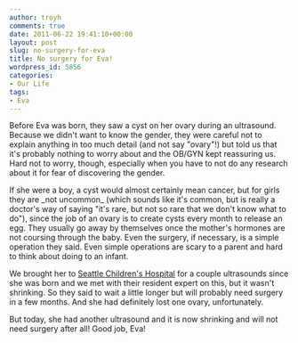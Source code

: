 ```yaml
---
author: troyh
comments: true
date: 2011-06-22 19:41:10+00:00
layout: post
slug: no-surgery-for-eva
title: No surgery for Eva!
wordpress_id: 5856
categories:
- Our Life
tags:
- Eva
---
```


Before Eva was born, they saw a cyst on her ovary during an ultrasound. Because we didn't want to know the gender, they were careful not to explain anything in too much detail (and not say "ovary"!) but told us that it's probably nothing to worry about and the OB/GYN kept reassuring us. Hard not to worry, though, especially when you have to not do any research about it for fear of discovering the gender.

<!-- more -->If she were a boy, a cyst would almost certainly mean cancer, but for girls they are _not uncommon_ (which sounds like it's common, but is really a doctor's way of saying "it's rare, but not so rare that we don't know what to do"), since the job of an ovary is to create cysts every month to release an egg. They usually go away by themselves once the mother's hormones are not coursing through the baby. Even the surgery, if necessary, is a simple operation they said. Even simple operations are scary to a parent and hard to think about doing to an infant.

We brought her to [Seattle Children's Hospital](http://www.seattlechildrens.org/) for a couple ultrasounds since she was born and we met with their resident expert on this, but it wasn't shrinking. So they said to wait a little longer but will probably need surgery in a few months. And she had definitely lost one ovary, unfortunately.

But today, she had another ultrasound and it is now shrinking and will not need surgery after all! Good job, Eva!
